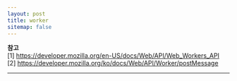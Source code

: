 ```yaml
---
layout: post
title: worker
sitemap: false
---
```


**참고**  
[1] <https://developer.mozilla.org/en-US/docs/Web/API/Web_Workers_API>  
[2] <https://developer.mozilla.org/ko/docs/Web/API/Worker/postMessage>  
* * *  
